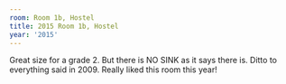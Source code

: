 ```yaml
---
room: Room 1b, Hostel
title: 2015 Room 1b, Hostel
year: '2015'
---
```


Great size for a grade 2. But there is NO SINK as it says there is. Ditto to everything said in 2009. Really liked this room this year!